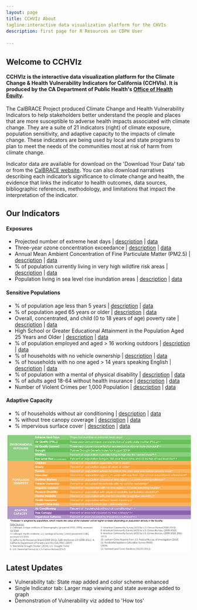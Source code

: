 ```yaml
---
layout: page
title: CCHVIz About
tagline:interactive data visualization platform for the CHVIs
description: first page for R Resources on CDPH User

---
```


## Welcome to CCHVIz 

#### CCHVIz is the interactive data visualization platform for the Climate Change & Health Vulnerability Indicators for California (CCHVIs). It is produced by the CA Department of Public Health's [Office of Health Equity](http://bit.ly/CDPHOHE).

The CalBRACE Project produced Climate Change and Health 
Vulnerability Indicators to help stakeholders better understand the people and places that are more susceptible to adverse health impacts associated with climate change. They are a suite of 21 indicators (right) of climate exposure, population sensitivity, and adaptive capacity to the impacts of climate change. These indicators are being used by local and state programs to plan to meet the needs of the communities most at risk of harm from climate change.  

Indicator data are available for download on the 'Download Your Data' tab or from the [CalBRACE website](bit.ly/calbrace). You can also download narratives describing each indicator’s significance to climate change and health, the evidence that links the indicator to health outcomes, data sources, bibliographic references, methodology, and limitations that impact the interpretation of the indicator.

## Our Indicators

#### Exposures
- Projected number of extreme heat days | [description](https://www.cdph.ca.gov/Programs/OHE/CDPH%20Document%20Library/CHVIs/BRACE_ExtremeHeat_Narrative_03-29-2017.pdf) | [data](https://www.cdph.ca.gov/Programs/OHE/CDPH%20Document%20Library/CHVIs/BRACE_ExtremeHeat_791_CO.xlsx)
- Three-year ozone concentration exceedance | [description](https://www.cdph.ca.gov/Programs/OHE/CDPH%20Document%20Library/CHVIs/BRACE_Ozone_801_Narrative_11-8-2016.pdf) | [data](https://www.cdph.ca.gov/Programs/OHE/CDPH%20Document%20Library/CHVIs/BRACE_Ozone_801_CT_PL_CO_RE_CA.XLSX)
- Annual Mean Ambient Concentration of Fine Particulate Matter (PM2.5) | [description](https://www.cdph.ca.gov/Programs/OHE/CDPH%20Document%20Library/CHVIs/BRACE_PM25_776_Narrative_8-1-2017.pdf) | [data](https://www.cdph.ca.gov/Programs/OHE/CDPH%20Document%20Library/CHVIs/BRACE_PM25levels_776_CT_PL_CO_RE_CA.XLSX)
- % of population currently living in very high wildfire risk areas | [description](https://www.cdph.ca.gov/Programs/OHE/CDPH%20Document%20Library/CHVIs/WildfireZone_786_Narrative_11-8-2016.pdf) | [data](https://www.cdph.ca.gov/Programs/OHE/CDPH%20Document%20Library/CHVIs/BRACE_Wildfire_786_CT_PL_CO_RE_CA.xlsx)
- Population living in sea level rise inundation areas | [description](https://www.cdph.ca.gov/Programs/OHE/CDPH%20Document%20Library/CHVIs/Sealevelrise_Narrative_11-1-2016.pdf) | [data](https://www.cdph.ca.gov/Programs/OHE/CDPH%20Document%20Library/CHVIs/BRACE_SLR_784_CT_PL_CO_RE_CA_11-1-2016.xlsx)

#### Sensitive Populations
- % of population age less than 5 years | [description](https://www.cdph.ca.gov/Programs/OHE/CDPH%20Document%20Library/CHVIs/Children0to4_788_Narrative_11-8-2016.pdf) | [data](https://www.cdph.ca.gov/Programs/OHE/CDPH%20Document%20Library/CHVIs/BRACE_children_788_CT_PL_CO_RE_CA.XLSX)
- % of population aged 65 years or older | [description](https://www.cdph.ca.gov/Programs/OHE/CDPH%20Document%20Library/CHVIs/Elderly_789_Narrative_11-9-2016.pdf) | [data](https://www.cdph.ca.gov/Programs/OHE/CDPH%20Document%20Library/CHVIs/BRACE_elderly65over_789_CT_PL_CO_RE_CA_11-8-2016.XLSX)
- Overall, concentrated, and child (0 to 18 years of age) poverty rate | [description](https://www.cdph.ca.gov/Programs/OHE/CDPH%20Document%20Library/CHVIs/HCI_PovertyRate_754_Narrative_Examples11-5-13rev3-12-14.pdf) | [data](https://www.cdph.ca.gov/Programs/OHE/CDPH%20Document%20Library/CHVIs/HCI_PovertyRate_754_CT_PL_CO_RE_CA_1-22-14.xlsx)
- High School or Greater Educational Attainment in the Population Aged 25 Years and Older | [description](https://www.cdph.ca.gov/Programs/OHE/CDPH%20Document%20Library/CHVIs/Educ_attain_HS_Narrative_Examples4-28-13.pdf) | [data](https://www.cdph.ca.gov/Programs/OHE/CDPH%20Document%20Library/CHVIs/Ed_attain_ge_hs_output04-14-13.xlsx)
- % of population employed and aged > 16 working outdoors | [description](https://www.cdph.ca.gov/Programs/OHE/CDPH%20Document%20Library/CHVIs/BRACE_OutdoorsWorkers_Narrative_790_12-5-2016.pdf) | [data](https://www.cdph.ca.gov/Programs/OHE/CDPH%20Document%20Library/CHVIs/BRACE_OutdoorWorkers_790_CT_PL_CO_RE_CA.XLSX)
- % of households with no vehicle ownership | [description](https://www.cdph.ca.gov/Programs/OHE/CDPH%20Document%20Library/CHVIs/CarOwnership_37_Narrative_9-6-16.pdf) | [data](https://www.cdph.ca.gov/Programs/OHE/CDPH%20Document%20Library/CHVIs/BRACE_CarOwnership_37_CT_PL_CO_RE_CA.XLSX)
- % of households with no one aged > 14 years speaking English | [description](https://www.cdph.ca.gov/Programs/OHE/CDPH%20Document%20Library/CHVIs/BRACE_LinguisticIsolation_Narrative_11-15-2016.pdf) | [data](https://www.cdph.ca.gov/Programs/OHE/CDPH%20Document%20Library/CHVIs/BRACE_LinguisticIsolation_800_CT_PL_CO_RE_CA.XLSX)
- % of population with a mental of physical disability | [description](https://www.cdph.ca.gov/Programs/OHE/CDPH%20Document%20Library/CHVIs/BRACE_Disability_Narrative_795_11-16-2016.pdf) | [data](https://www.cdph.ca.gov/Programs/OHE/CDPH%20Document%20Library/CHVIs/BRACE_Disability_795_CT_PL_CO_RE_CA.XLSX)
- % of adults aged 18-64 without health insurance | [description](https://www.cdph.ca.gov/Programs/OHE/CDPH%20Document%20Library/CHVIs/BRACE_Insurance_187_Narrative_11-29-2016.pdf) | [data](https://www.cdph.ca.gov/Programs/OHE/CDPH%20Document%20Library/CHVIs/BRACE_Insurance_795_CT_PL_CO_RE_CA.XLSX)
- Number of Violent Crimes per 1,000 Population | [description](https://www.cdph.ca.gov/Programs/OHE/CDPH%20Document%20Library/CHVIs/HCI_Crime_752-Narrative_Examples-10-30-15.pdf) | [data](https://www.cdph.ca.gov/Programs/OHE/CDPH%20Document%20Library/CHVIs/HCI_Crime_752_PL_CO_RE_CA_2000-2013_21OCT15.xlsx)

#### Adaptive Capacity
- % of households without air conditioning | [description](https://www.cdph.ca.gov/Programs/OHE/CDPH%20Document%20Library/CHVIs/AirConditioning_797_Narrative_12-14-2016.pdf) | [data](https://www.cdph.ca.gov/Programs/OHE/CDPH%20Document%20Library/CHVIs/BRACE_AirConditioning_797_CO_RE_CA.xlsx)
- % without tree canopy coverage | [description](https://www.cdph.ca.gov/Programs/OHE/CDPH%20Document%20Library/CHVIs/BRACE_TreeCanopy_458_Narrative_12-5-2016.pdf) | [data](https://www.cdph.ca.gov/Programs/OHE/CDPH%20Document%20Library/CHVIs/BRACE_TreeCanopy_458_CT_PL_CO_RE_CA.xlsx)
- % impervious surface cover | [description](https://www.cdph.ca.gov/Programs/OHE/CDPH%20Document%20Library/CHVIs/ImperviousSurfaces_423_Narrative_12-2-2016.pdf) | [data](https://www.cdph.ca.gov/Programs/OHE/CDPH%20Document%20Library/CHVIs/BRACE_ImperviousSurfaces_423_CT_PL_CO_RE_CA.xlsx)

![](https://raw.githubusercontent.com/vargovargo/CHVIr/master/CHVIz/images/chviTable.png)

## Latest Updates

- Vulnerability tab: State map added and color scheme enhanced
- Single Indicator tab: Larger map viewing and state average added to graph
- Demonstration of Vulnerability viz added to 'How tos'

